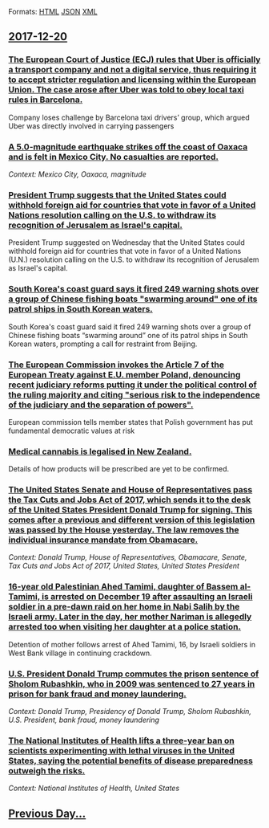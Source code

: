 
Formats: [HTML](2017/12/20/index.html)  [JSON](2017/12/20/index.json)  [XML](2017/12/20/index.xml)  

## [2017-12-20](/news/2017/12/20/index.md)

### [The European Court of Justice (ECJ) rules that Uber is officially a transport company and not a digital service, thus requiring it to accept stricter regulation and licensing within the European Union. The case arose after Uber was told to obey local taxi rules in Barcelona. ](/news/2017/12/20/the-european-court-of-justice-ecj-rules-that-uber-is-officially-a-transport-company-and-not-a-digital-service-thus-requiring-it-to-accept.md)
Company loses challenge by Barcelona taxi drivers’ group, which argued Uber was directly involved in carrying passengers

### [A 5.0-magnitude earthquake strikes off the coast of Oaxaca and is felt in Mexico City. No casualties are reported. ](/news/2017/12/20/a-5-0-magnitude-earthquake-strikes-off-the-coast-of-oaxaca-and-is-felt-in-mexico-city-no-casualties-are-reported.md)
_Context: Mexico City, Oaxaca, magnitude_

### [President Trump suggests that the United States could withhold foreign aid for countries that vote in favor of a United Nations resolution calling on the U.S. to withdraw its recognition of Jerusalem as Israel's capital. ](/news/2017/12/20/president-trump-suggests-that-the-united-states-could-withhold-foreign-aid-for-countries-that-vote-in-favor-of-a-united-nations-resolution-c.md)
President Trump suggested on Wednesday that the United States could withhold foreign aid for countries that vote in favor of a United Nations (U.N.) resolution calling on the U.S. to withdraw its recognition of Jerusalem as Israel&#039;s capital.

### [South Korea's coast guard says it fired 249 warning shots over a group of Chinese fishing boats "swarming around" one of its patrol ships in South Korean waters. ](/news/2017/12/20/south-korea-s-coast-guard-says-it-fired-249-warning-shots-over-a-group-of-chinese-fishing-boats-swarming-around-one-of-its-patrol-ships-in.md)
South Korea&#039;s coast guard said it fired 249 warning shots over a group of Chinese fishing boats “swarming around” one of its patrol ships in South Korean waters, prompting a call for restraint from Beijing.

### [The European Commission invokes the Article 7 of the European Treaty against E.U. member Poland, denouncing recent judiciary reforms putting it under the political control of the ruling majority and citing "serious risk to the independence of the judiciary and the separation of powers". ](/news/2017/12/20/the-european-commission-invokes-the-article-7-of-the-european-treaty-against-e-u-member-poland-denouncing-recent-judiciary-reforms-putting.md)
European commission tells member states that Polish government has put fundamental democratic values at risk

### [Medical cannabis is legalised in New Zealand. ](/news/2017/12/20/medical-cannabis-is-legalised-in-new-zealand.md)
Details of how products will be prescribed are yet to be confirmed.

### [The United States Senate and House of Representatives pass the Tax Cuts and Jobs Act of 2017, which sends it to the desk of the United States President Donald Trump for signing. This comes after a previous and different version of this legislation was passed by the House yesterday. The law removes the individual insurance mandate from Obamacare. ](/news/2017/12/20/the-united-states-senate-and-house-of-representatives-pass-the-tax-cuts-and-jobs-act-of-2017-which-sends-it-to-the-desk-of-the-united-state.md)
_Context: Donald Trump, House of Representatives, Obamacare, Senate, Tax Cuts and Jobs Act of 2017, United States, United States President_

### [16-year old Palestinian Ahed Tamimi, daughter of Bassem al-Tamimi, is arrested on December 19 after assaulting an Israeli soldier in a pre-dawn raid on her home in Nabi Salih by the Israeli army. Later in the day, her mother Nariman is allegedly arrested too when visiting her daughter at a police station. ](/news/2017/12/20/16-year-old-palestinian-ahed-tamimi-daughter-of-bassem-al-tamimi-is-arrested-on-december-19-after-assaulting-an-israeli-soldier-in-a-pre-d.md)
Detention of mother follows arrest of Ahed Tamimi, 16, by Israeli soldiers in West Bank village in continuing crackdown.

### [U.S. President Donald Trump commutes the prison sentence of Sholom Rubashkin, who in 2009 was sentenced to 27 years in prison for bank fraud and money laundering. ](/news/2017/12/20/u-s-president-donald-trump-commutes-the-prison-sentence-of-sholom-rubashkin-who-in-2009-was-sentenced-to-27-years-in-prison-for-bank-fraud.md)
_Context: Donald Trump, Presidency of Donald Trump, Sholom Rubashkin, U.S. President, bank fraud, money laundering_

### [The National Institutes of Health lifts a three-year ban on scientists experimenting with lethal viruses in the United States, saying the potential benefits of disease preparedness outweigh the risks. ](/news/2017/12/20/the-national-institutes-of-health-lifts-a-three-year-ban-on-scientists-experimenting-with-lethal-viruses-in-the-united-states-saying-the-po.md)
_Context: National Institutes of Health, United States_

## [Previous Day...](/news/2017/12/19/index.md)

